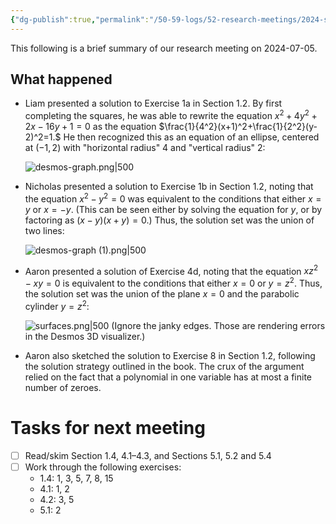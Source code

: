 ```yaml
---
{"dg-publish":true,"permalink":"/50-59-logs/52-research-meetings/2024-summer/2024-07-05/","updated":"2024-07-12T19:03:19-07:00"}
---
```


This following is a brief summary of our research meeting on 2024-07-05.

## What happened

- Liam presented a solution to Exercise 1a in Section 1.2. By first completing the squares, he was able to rewrite the equation
  $x^2+4y^2+2x-16y+1=0$
  as the equation
  $\frac{1}{4^2}(x+1)^2+\frac{1}{2^2}(y-2)^2=1.$
  He then recognized this as an equation of an ellipse, centered at $(-1,2)$ with "horizontal radius" $4$ and "vertical radius" $2$:
  
  ![desmos-graph.png|500](/img/user/00-09%20Meta/01%20Images/desmos-graph.png)

- Nicholas presented a solution to Exercise 1b in Section 1.2, noting that the equation $x^2-y^2=0$ was equivalent to the conditions that either $x=y$ or $x=-y$. (This can be seen either by solving the equation for $y$, or by factoring as $(x-y)(x+y)=0$.) Thus, the solution set was the union of two lines:
  
  ![desmos-graph (1).png|500](/img/user/00-09%20Meta/01%20Images/desmos-graph%20(1).png)

- Aaron presented a solution of Exercise 4d, noting that the equation $xz^2-xy=0$ is equivalent to the conditions that either $x=0$ or $y=z^2$. Thus, the solution set was the union of the plane $x=0$ and the parabolic cylinder $y=z^2$:
  
  ![surfaces.png|500](/img/user/00-09%20Meta/01%20Images/surfaces.png)
  (Ignore the janky edges. Those are rendering errors in the Desmos 3D visualizer.)

- Aaron also sketched the solution to Exercise 8 in Section 1.2, following the solution strategy outlined in the book. The crux of the argument relied on the fact that a polynomial in one variable has at most a finite number of zeroes.
# Tasks for next meeting

- [ ] Read/skim Section 1.4, 4.1–4.3, and Sections 5.1, 5.2 and 5.4
- [ ] Work through the following exercises:
	- 1.4: 1, 3, 5, 7, 8, 15
	- 4.1: 1, 2
	- 4.2: 3, 5
	- 5.1: 2